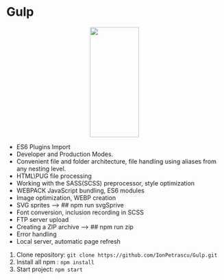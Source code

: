 # Gulp
<p align="center">
    <img height="257" width="114" src="https://raw.githubusercontent.com/gulpjs/artwork/master/gulp-2x.png">
</p>



- ES6 Plugins Import 
- Developer and Production Modes.
- Convenient file and folder architecture, file handling using aliases from any nesting level.
- HTML\PUG file processing
- Working with the SASS(SCSS) preprocessor, style optimization
- WEBPACK JavaScript bundling, ES6 modules
- Image optimization, WEBP creation
- SVG sprites  --> ## npm run svgSprive
- Font conversion, inclusion recording in SCSS
- FTP server upload
- Creating a ZIP archive --> ## npm run zip
- Error handling
- Local server, automatic page refresh



1. Clone repository: `git clone https://github.com/IonPetrascu/Gulp.git`
2. Install all npm : `npm install`
3. Start project: `npm start`

